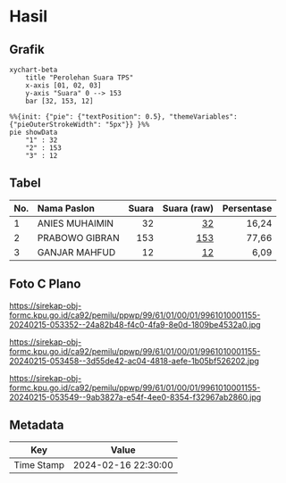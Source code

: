 # Hasil

## Grafik

```mermaid
xychart-beta
    title "Perolehan Suara TPS"
    x-axis [01, 02, 03]
    y-axis "Suara" 0 --> 153
    bar [32, 153, 12]
```

```mermaid
%%{init: {"pie": {"textPosition": 0.5}, "themeVariables": {"pieOuterStrokeWidth": "5px"}} }%%
pie showData
    "1" : 32
    "2" : 153
    "3" : 12
```

## Tabel

| No. | Nama Paslon    | Suara | Suara (raw) | Persentase |
|:--- |:-------------- | -----:| -----------:| ----------:|
| 1   | ANIES MUHAIMIN | 32    | [32][p-1]   | 16,24      |
| 2   | PRABOWO GIBRAN | 153   | [153][p-2]  | 77,66      |
| 3   | GANJAR MAHFUD  | 12    | [12][p-3]   | 6,09       |


[p-1]: https://github.com/gigit-pemilu/pemilu-2024-99-luar-negeri/blob/main/pilpres/hitung-suara/sub/99-luar-negeri/sub/61-kota-kinabalu-malaysia/sub/01-kota-kinabalu-malaysia/sub/0001-kota-kinabalu-malaysia/sub/155-ksk-144/sub/paslon-1.txt
[p-2]: https://github.com/gigit-pemilu/pemilu-2024-99-luar-negeri/blob/main/pilpres/hitung-suara/sub/99-luar-negeri/sub/61-kota-kinabalu-malaysia/sub/01-kota-kinabalu-malaysia/sub/0001-kota-kinabalu-malaysia/sub/155-ksk-144/sub/paslon-2.txt
[p-3]: https://github.com/gigit-pemilu/pemilu-2024-99-luar-negeri/blob/main/pilpres/hitung-suara/sub/99-luar-negeri/sub/61-kota-kinabalu-malaysia/sub/01-kota-kinabalu-malaysia/sub/0001-kota-kinabalu-malaysia/sub/155-ksk-144/sub/paslon-3.txt

## Foto C Plano

https://sirekap-obj-formc.kpu.go.id/ca92/pemilu/ppwp/99/61/01/00/01/9961010001155-20240215-053352--24a82b48-f4c0-4fa9-8e0d-1809be4532a0.jpg

https://sirekap-obj-formc.kpu.go.id/ca92/pemilu/ppwp/99/61/01/00/01/9961010001155-20240215-053458--3d55de42-ac04-4818-aefe-1b05bf526202.jpg

https://sirekap-obj-formc.kpu.go.id/ca92/pemilu/ppwp/99/61/01/00/01/9961010001155-20240215-053549--9ab3827a-e54f-4ee0-8354-f32967ab2860.jpg


## Metadata

| Key        | Value               |
| ---------- | ------------------- |
| Time Stamp | 2024-02-16 22:30:00 |



